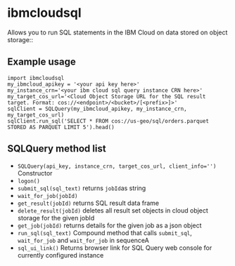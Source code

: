 # ibmcloudsql

Allows you to run SQL statements in the IBM Cloud on data stored on object storage::

## Example usage
```
import ibmcloudsql
my_ibmcloud_apikey = '<your api key here>'
my_instance_crn='<your ibm cloud sql query instance CRN here>'
my_target_cos_url='<Cloud Object Storage URL for the SQL result target. Format: cos://<endpoint>/<bucket>/[<prefix>]>'
sqlClient = SQLQuery(my_ibmcloud_apikey, my_instance_crn, my_target_cos_url)
sqlClient.run_sql('SELECT * FROM cos://us-geo/sql/orders.parquet STORED AS PARQUET LIMIT 5').head()
```

## SQLQuery method list
 * `SQLQuery(api_key, instance_crn, target_cos_url, client_info='')` Constructor
 * `logon()`
 * `submit_sql(sql_text)` returns `jobId`as string
 * `wait_for_job(jobId)`
 * `get_result(jobId)` returns SQL result data frame
 * `delete_result(jobId)` deletes all result set objects in cloud object storage for the given jobId
 * `get_job(jobId)` returns details for the given job as a json object
 * `run_sql(sql_text)` Compound method that calls `submit_sql`, `wait_for_job` and `wait_for_job` in sequenceA
 * `sql_ui_link()` Returns browser link for SQL Query web console for currently configured instance

